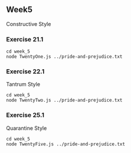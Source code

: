 ## Week5
Constructive Style
### Exercise 21.1 

```
cd week_5
node TwentyOne.js ../pride-and-prejudice.txt 
```
### Exercise 22.1 
Tantrum Style
```
cd week_5
node TwentyTwo.js ../pride-and-prejudice.txt 
```
### Exercise 25.1 
Quarantine Style
```
cd week_5
node TwentyFive.js ../pride-and-prejudice.txt 
```